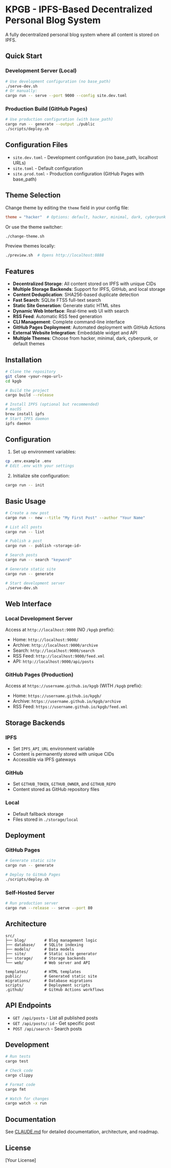 # KPGB - IPFS-Based Decentralized Personal Blog System

A fully decentralized personal blog system where all content is stored on IPFS.

## Quick Start

### Development Server (Local)
```bash
# Use development configuration (no base_path)
./serve-dev.sh
# Or manually:
cargo run -- serve --port 9000 --config site.dev.toml
```

### Production Build (GitHub Pages)
```bash
# Use production configuration (with base_path)
cargo run -- generate --output ./public
./scripts/deploy.sh
```

## Configuration Files

- `site.dev.toml` - Development configuration (no base_path, localhost URLs)
- `site.toml` - Default configuration 
- `site.prod.toml` - Production configuration (GitHub Pages with base_path)

## Theme Selection

Change theme by editing the `theme` field in your config file:
```toml
theme = "hacker"  # Options: default, hacker, minimal, dark, cyberpunk
```

Or use the theme switcher:
```bash
./change-theme.sh
```

Preview themes locally:
```bash
./preview.sh  # Opens http://localhost:8888
```

## Features

- **Decentralized Storage**: All content stored on IPFS with unique CIDs
- **Multiple Storage Backends**: Support for IPFS, GitHub, and local storage
- **Content Deduplication**: SHA256-based duplicate detection
- **Fast Search**: SQLite FTS5 full-text search
- **Static Site Generation**: Generate static HTML sites
- **Dynamic Web Interface**: Real-time web UI with search
- **RSS Feed**: Automatic RSS feed generation
- **CLI Management**: Complete command-line interface
- **GitHub Pages Deployment**: Automated deployment with GitHub Actions
- **External Website Integration**: Embeddable widget and API
- **Multiple Themes**: Choose from hacker, minimal, dark, cyberpunk, or default themes

## Installation

```bash
# Clone the repository
git clone <your-repo-url>
cd kpgb

# Build the project
cargo build --release

# Install IPFS (optional but recommended)
# macOS
brew install ipfs
# Start IPFS daemon
ipfs daemon
```

## Configuration

1. Set up environment variables:
```bash
cp .env.example .env
# Edit .env with your settings
```

2. Initialize site configuration:
```bash
cargo run -- init
```

## Basic Usage

```bash
# Create a new post
cargo run -- new --title "My First Post" --author "Your Name"

# List all posts
cargo run -- list

# Publish a post
cargo run -- publish <storage-id>

# Search posts
cargo run -- search "keyword"

# Generate static site
cargo run -- generate

# Start development server
./serve-dev.sh
```

## Web Interface

### Local Development Server
Access at `http://localhost:9000` (NO `/kpgb` prefix):
- Home: `http://localhost:9000/`
- Archive: `http://localhost:9000/archive`
- Search: `http://localhost:9000/search`
- RSS Feed: `http://localhost:9000/feed.xml`
- API: `http://localhost:9000/api/posts`

### GitHub Pages (Production)
Access at `https://username.github.io/kpgb` (WITH `/kpgb` prefix):
- Home: `https://username.github.io/kpgb/`
- Archive: `https://username.github.io/kpgb/archive`
- RSS Feed: `https://username.github.io/kpgb/feed.xml`

## Storage Backends

### IPFS
- Set `IPFS_API_URL` environment variable
- Content is permanently stored with unique CIDs
- Accessible via IPFS gateways

### GitHub
- Set `GITHUB_TOKEN`, `GITHUB_OWNER`, and `GITHUB_REPO`
- Content stored as GitHub repository files

### Local
- Default fallback storage
- Files stored in `./storage/local`

## Deployment

### GitHub Pages
```bash
# Generate static site
cargo run -- generate

# Deploy to GitHub Pages
./scripts/deploy.sh
```

### Self-Hosted Server
```bash
# Run production server
cargo run --release -- serve --port 80
```

## Architecture

```
src/
├── blog/        # Blog management logic
├── database/    # SQLite indexing
├── models/      # Data models
├── site/        # Static site generator
├── storage/     # Storage backends
└── web/         # Web server and API

templates/       # HTML templates
public/          # Generated static site
migrations/      # Database migrations
scripts/         # Deployment scripts
.github/         # GitHub Actions workflows
```

## API Endpoints

- `GET /api/posts` - List all published posts
- `GET /api/posts/:id` - Get specific post
- `POST /api/search` - Search posts

## Development

```bash
# Run tests
cargo test

# Check code
cargo clippy

# Format code
cargo fmt

# Watch for changes
cargo watch -x run
```

## Documentation

See [CLAUDE.md](CLAUDE.md) for detailed documentation, architecture, and roadmap.

## License

[Your License]